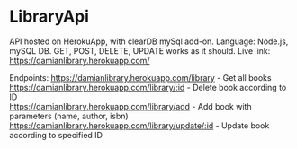 # LibraryApi

API hosted on HerokuApp, with clearDB mySql add-on.
Language: Node.js, mySQL DB.
GET, POST, DELETE, UPDATE works as it should.
Live link: https://damianlibrary.herokuapp.com/

Endpoints:
https://damianlibrary.herokuapp.com/library - Get all books <br>
https://damianlibrary.herokuapp.com/library/:id - Delete book according to ID <br>
https://damianlibrary.herokuapp.com/library/add - Add book with parameters (name, author, isbn) <br>
https://damianlibrary.herokuapp.com/library/update/:id - Update book according to specified ID <br>
